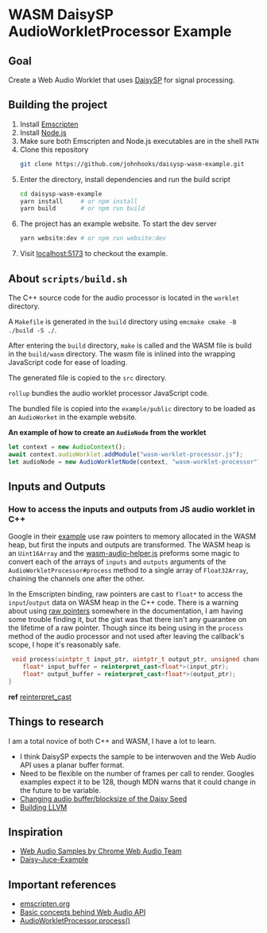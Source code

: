 # WASM DaisySP AudioWorkletProcessor Example

## Goal

Create a Web Audio Worklet that uses [DaisySP](https://github.com/electro-smith/DaisySP) for signal processing.

## Building the project

1. Install [Emscripten](https://emscripten.org/docs/getting_started/downloads.html#installation-instructions-using-the-emsdk-recommended)
2. Install [Node.js](https://nodejs.org/en/download/)
3. Make sure both Emscripten and Node.js executables are in the shell `PATH`
4. Clone this repository
   ```sh
   git clone https://github.com/johnhooks/daisysp-wasm-example.git
   ```
5. Enter the directory, install dependencies and run the build script
   ```sh
   cd daisysp-wasm-example
   yarn install     # or npm install
   yarn build       # or npm run build
   ```
6. The project has an example website. To start the dev server
   ```sh
   yarn website:dev # or npm run website:dev
   ```
7. Visit [localhost:5173](http://127.0.0.1:5173/) to checkout the example.

## About `scripts/build.sh`

The C++ source code for the audio processor is located in the `worklet` directory.

A `Makefile` is generated in the `build` directory using `emcmake cmake -B ./build -S ./`.

After entering the `build` directory, `make` is called and the WASM file is build in the `build/wasm` directory. The wasm file is inlined into the wrapping JavaScript code for ease of loading.

The generated file is copied to the `src` directory.

`rollup` bundles the audio worklet processor JavaScript code.

The bundled file is copied into the `example/public` directory to be loaded as an `AudioWorket` in the example website.

**An example of how to create an `AudioNode` from the worklet**

```js
let context = new AudioContext();
await context.audioWorklet.addModule("wasm-worklet-processor.js");
let audioNode = new AudioWorkletNode(context, "wasm-worklet-processor");
```

## Inputs and Outputs

### How to access the inputs and outputs from JS audio worklet in C++

Google in their [example](https://github.com/GoogleChromeLabs/web-audio-samples/blob/eed2a8613af551f2b1d166a01c834e8431fdf3c6/src/audio-worklet/design-pattern/wasm/SimpleKernel.cc)
use raw pointers to memory allocated in the WASM heap, but first the inputs and outputs are transformed. The WASM heap is an `Uint16Array` and the [wasm-audio-helper.js](https://github.com/johnhooks/web-audio-samples/blob/eed2a8613af551f2b1d166a01c834e8431fdf3c6/src/audio-worklet/design-pattern/lib/wasm-audio-helper.js) preforms some magic to convert each of the arrays of `inputs` and `outputs` arguments of the `AudioWorkletProcessor#process` method to a single array of `Float32Array`, chaining the channels one after the other.

In the Emscripten binding, raw pointers are cast to `float*` to access the `input`/`output` data on WASM heap in the C++ code. There is a warning about using [raw pointers](https://emscripten.org/docs/porting/connecting_cpp_and_javascript/embind.html#raw-pointers) somewhere in the documentation, I am having some trouble finding it, but the gist was that there isn't any guarantee on the lifetime of a raw pointer. Though since its being using in the `process` method of the audio processor and not used after leaving the callback's scope, I hope it's reasonably safe.

```cpp
 void process(uintptr_t input_ptr, uintptr_t output_ptr, unsigned channel_count) {
    float* input_buffer = reinterpret_cast<float*>(input_ptr);
    float* output_buffer = reinterpret_cast<float*>(output_ptr);
}
```

**ref** [reinterpret_cast](https://en.cppreference.com/w/cpp/language/reinterpret_cast)

## Things to research

I am a total novice of both C++ and WASM, I have a lot to learn.

- I think DaisySP expects the sample to be interwoven and the Web Audio API uses a planar buffer format.
- Need to be flexible on the number of frames per call to render. Googles examples expect it to be 128, though MDN warns that it could change in the future to be variable.
- [Changing audio buffer/blocksize of the Daisy Seed](https://forum.electro-smith.com/t/changing-audio-buffer-blocksize-of-the-daisy-seed/283)
- [Building LLVM](https://emscripten.org/docs/building_from_source/index.html#building-llvm)

## Inspiration

- [Web Audio Samples by Chrome Web Audio Team](https://github.com/GoogleChromeLabs/web-audio-samples/tree/main)
- [Daisy-Juce-Example](https://github.com/electro-smith/Daisy-Juce-Example/tree/main)

## Important references

- [emscripten.org](https://emscripten.org/index.html)
- [Basic concepts behind Web Audio API](https://developer.mozilla.org/en-US/docs/Web/API/Web_Audio_API/Basic_concepts_behind_Web_Audio_API)
- [AudioWorkletProcessor.process()](https://developer.mozilla.org/en-US/docs/Web/API/AudioWorkletProcessor/process)


